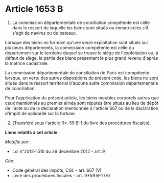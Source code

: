 # Article 1653 B

1. La commission départementale de conciliation compétente est celle dans le ressort de laquelle les biens sont situés ou
immatriculés s'il s'agit de navires ou de bateaux.

Lorsque des biens ne formant qu'une seule exploitation sont situés sur plusieurs départements, la commission compétente est
celle du département sur le territoire duquel se trouve le siège de l'exploitation ou, à défaut de siège, la partie des biens
présentant le plus grand revenu d'après la matrice cadastrale.

La commission départementale de conciliation de Paris est compétente lorsque, en vertu des autres dispositions du présent
code, les biens ne sont situés dans le ressort territorial d'aucune autre commission départementale de conciliation.

Pour l'application du présent article, les biens meubles corporels autres que ceux mentionnés au premier alinéa sont réputés
être situés au lieu de dépôt de l'acte ou de la déclaration mentionnée à l'article 667 ou de la déclaration d'impôt de
solidarité sur la fortune.

2. (Transféré sous l'article R*. 59 B-1 du livre des procédures fiscales).

**Liens relatifs à cet article**

_Modifié par_:

  - Loi n°2012-1510 du 29 décembre 2012 - art. 9

_Cite_:

  - Code général des impôts, CGI. - art. 667 (V)
  - Livre des procédures fiscales - art. R*59 B-1 (V)
